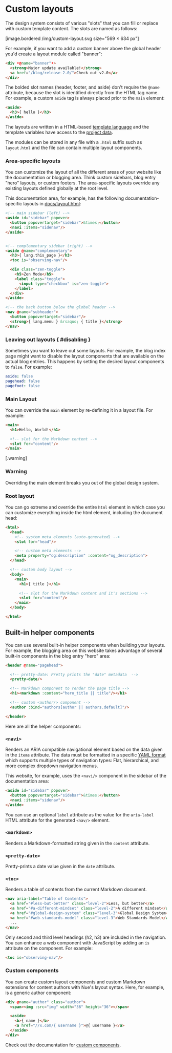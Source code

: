 
# Custom layouts
The design system consists of various "slots" that you can fill or replace with custom template content. The slots are named as follows:

[image.bordered /img/custom-layout.svg size="569 × 634 px"]



For example, if you want to add a custom banner above the global header you'd create a layout module called "banner":

```html
<div •@name="banner"•>
  <strong>Major update available!</strong>
  <a href="/blog/release-2.0/">Check out v2.0</a>
</div>
```

The bolded slot names (header, footer, and aside) don't require the `@name` attribute, because the slot is identified directly from the HTML tag name. For example, a custom `aside` tag is always placed prior to the `main` element:

```html
<aside>
  <h3>{ hello }</h3>
</aside>
```

The layouts are written in a HTML-based [template language](template-syntax.html) and the template variables have access to the [project data](project-structure.html#data).

The modules can be stored in any file with a `.html` suffix such as `layout.html` and the file can contain multiple layout components.



### Area-specific layouts
You can customize the layout of all the different areas of your website like the documentation or blogging area. Think custom sidebars, blog entry "hero" layouts, or custom footers. The area-specific layouts override any existing layouts defined globally at the root level.

This documentation area, for example, has the following documentation-specific layouts in [docs/layout.html](//github.com/nuejs/nue/blob/master/packages/nuejs.org/docs/layout.html):


```html
<!-- main sidebar (left) -->
<aside id="sidebar" popover>
  <button popovertarget="sidebar">&times;</button>
  <navi :items="sidenav"/>
</aside>


<!-- complementary sidebar (right) -->
<aside @name="complementary">
  <h3>{ lang.this_page }</h3>
  <toc is="observing-nav"/>

  <div class="zen-toggle">
    <h5>Zen Mode</h5>
    <label class="toggle">
      <input type="checkbox" is="zen-toggle">
    </label>
  </div>
</aside>

<!-- the back button below the global header -->
<nav @name="subheader">
  <button popovertarget="sidebar"/>
  <strong>{ lang.menu } &rsaquo; { title }</strong>
</nav>
```

### Leaving out layouts { #disabling }
Sometimes you want to leave out some layouts. For example, the blog index page might want to disable the layout components that are available on the actual blog entries. This happens by setting the desired layout components to `false`. For example:

```yaml
aside: false
pagehead: false
pagefoot: false
```



### Main Layout
You can override the `main` element by re-defining it in a layout file. For example:

```html
<main>
  <h1>Hello, World!</h1>

  <!-- slot for the Markdown content -->
  <slot for="content"/>
</main>
```

[.warning]
  ### Warning
  Overriding the main element breaks you out of the global design system.


### Root layout
You can go extreme and override the entire `html` element in which case you can customize everything inside the html element, including the document head:

```html
<html>
  <head>
    <!-- system meta elements (auto-generated) -->
    <slot for="head"/>

    <!-- custom meta elements -->
    <meta property="og:description" :content="og_description">
  </head>

  <!-- custom body layout -->
  <body>
    <main>
      <h1>{ title }</h1>

      <!-- slot for the Markdown content and it's sections -->
      <slot for="content"/>
    </main>
  </body>

</html>
```


## Built-in helper components
You can use several built-in helper components when building your layouts. For example, the blogging area on this website takes advantage of several built-in components in the blog entry "hero" area:

```html
<header @name="pagehead">

  <!-- pretty-date: Pretty prints the "date" metadata  -->
  <pretty-date/>

  <!-- Markdown component to render the page title -->
  <h1><markdown :content="hero_title || title"/></h1>

  <!-- custom <author/> component -->
  <author :bind="authors[author || authors.default]"/>

</header>
```

Here are all the helper components:


### `<navi>`
Renders an ARIA compatible navigational element based on the data given in the `items` attribute. The data must be formatted in a specific [YAML format](page-layout.html#yaml) which supports multiple types of navigation types: Flat, hierarchical, and more complex dropdown navigation menus.

This website, for example, uses the `<navi/>` component in the sidebar of the documentation area:

```html
<aside id="sidebar" popover>
  <button popovertarget="sidebar">&times;</button>
  <navi :items="sidenav"/>
</aside>
```
You can use an optional `label` attribute as the value for the `aria-label` HTML attribute for the generated `<nav/>` element.


### `<markdown>`
Renders a Markdown-formatted string given in the `content` attribute.

### `<pretty-date>`
Pretty-prints a date value given in the `date` attribute.


### `<toc>`
Renders a table of contents from the current Markdown document.

```html
<nav aria-label="Table of Contents">
  <a href="#less-but-better" class="level-2">Less, but better</a>
  <a href="#a-different-mindset" class="level-2">A different mindset</a>
  <a href="#global-design-system" class="level-3">Global Design System</a>
  <a href="#web-standards-model" class="level-3">Web Standards Model</a>
  ...
</nav>
```

Only second and third level headings (h2, h3) are included in the navigation. You can enhance a web component with JavaScript by adding an `is` attribute on the component. For example:

```html
<toc is="observing-nav"/>
```


### Custom components
You can create custom layout components and custom Markdown extensions for content authors with Nue's layout syntax. Here, for example, is a generic author component:

```html
<div @name="author" class="author">
  <span><img :src="img" width="36" height="36"></span>

  <aside>
    <b>{ name }</b>
    <a href="//x.com/{ username }">@{ username }</a>
  </aside>
</div>
```

Check out the documentation for [custom components](template-syntax.html#custom-components).



